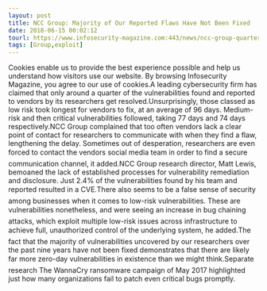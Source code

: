 ```yaml
---
layout: post
title: NCC Group: Majority of Our Reported Flaws Have Not Been Fixed
date: 2018-06-15 00:02:12
tourl: https://www.infosecurity-magazine.com:443/news/ncc-group-quarter-of-flaws-fixed/
tags: [Group,exploit]
---
```

Cookies enable us to provide the best experience possible and help us understand how visitors use our website. By browsing Infosecurity Magazine, you agree to our use of cookies.A leading cybersecurity firm has claimed that only around a quarter of the vulnerabilities found and reported to vendors by its researchers get resolved.Unsurprisingly, those classed as low risk took longest for vendors to fix, at an average of 96 days. Medium-risk and then critical vulnerabilities followed, taking 77 days and 74 days respectively.NCC Group complained that too often vendors lack a clear point of contact for researchers to communicate with when they find a flaw, lengthening the delay. Sometimes out of desperation, researchers are even forced to contact the vendors social media team in order to find a secure communication channel, it added.NCC Group research director, Matt Lewis, bemoaned the lack of established processes for vulnerability remediation and disclosure. Just 2.4% of the vulnerabilities found by his team and reported resulted in a CVE.There also seems to be a false sense of security among businesses when it comes to low-risk vulnerabilities. These are vulnerabilities nonetheless, and were seeing an increase in bug chaining attacks, which exploit multiple low-risk issues across infrastructure to achieve full, unauthorized control of the underlying system, he added.The fact that the majority of vulnerabilities uncovered by our researchers over the past nine years have not been fixed demonstrates that there are likely far more zero-day vulnerabilities in existence than we might think.Separate research The WannaCry ransomware campaign of May 2017 highlighted just how many organizations fail to patch even critical bugs promptly.